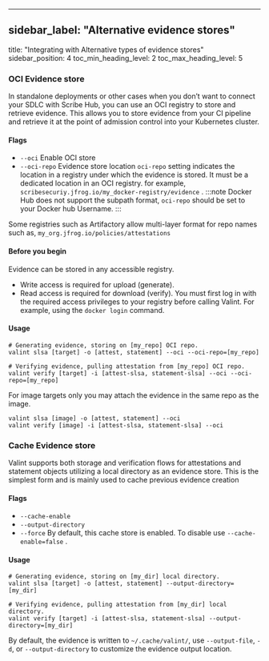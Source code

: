 
---

## sidebar_label: "Alternative evidence stores"
title: "Integrating with Alternative types of evidence stores"
sidebar_position: 4
toc_min_heading_level: 2
toc_max_heading_level: 5
### OCI Evidence store
In standalone deployments or other cases when you don’t want to connect your SDLC with Scribe Hub, you can use an OCI registry to store and retrieve evidence. This allows you to store evidence from your CI pipeline and retrieve it at the point of admission control into your Kubernetes cluster.

#### Flags
- `--oci`  Enable OCI store
- `--oci-repo`  Evidence store location
`oci-repo`  setting indicates the location in a registry under which the evidence is stored. It must be a dedicated location in an OCI registry. for example, `scribesecuriy.jfrog.io/my_docker-registry/evidence` .
:::note
Docker Hub does not support the subpath format, `oci-repo` should be set to your Docker hub Username.
:::

Some registries such as Artifactory allow multi-layer format for repo names such as,
`my_org.jfrog.io/policies/attestations` 

#### Before you begin​
Evidence can be stored in any accessible registry.

- Write access is required for upload (generate).
- Read access is required for download (verify).
You must first log in with the required access privileges to your registry before calling Valint. For example, using the `docker login`  command.
#### Usage
```
# Generating evidence, storing on [my_repo] OCI repo.
valint slsa [target] -o [attest, statement] --oci --oci-repo=[my_repo]

# Verifying evidence, pulling attestation from [my_repo] OCI repo.
valint verify [target] -i [attest-slsa, statement-slsa] --oci --oci-repo=[my_repo]
```
For image targets only you may attach the evidence in the same repo as the image.

```
valint slsa [image] -o [attest, statement] --oci
valint verify [image] -i [attest-slsa, statement-slsa] --oci
```
### Cache Evidence store
Valint supports both storage and verification flows for attestations and statement objects utilizing a local directory as an evidence store. This is the simplest form and is mainly used to cache previous evidence creation

#### Flags
- `--cache-enable`  
- `--output-directory`  
- `--force` 
By default, this cache store is enabled. To disable use `--cache-enable=false` .
#### Usage
```
# Generating evidence, storing on [my_dir] local directory.
valint slsa [target] -o [attest, statement] --output-directory=[my_dir]

# Verifying evidence, pulling attestation from [my_dir] local directory.
valint verify [target] -i [attest-slsa, statement-slsa] --output-directory=[my_dir]
```
By default, the evidence is written to `~/.cache/valint/`, use `--output-file`, `-d`, or `--output-directory` to customize the evidence output location.



<!--- Eraser file: https://app.eraser.io/workspace/xScUkfxCZr0bZN5l4EsJ --->